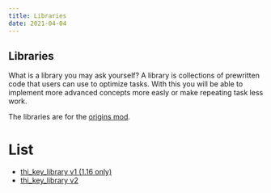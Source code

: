 ```yaml
---
title: Libraries
date: 2021-04-04
---
```


## Libraries

What is a library you may ask yourself? 
A library is collections of prewritten code that users can use to optimize tasks.
With this you will be able to implement more advanced concepts more easly or make repeating task less work.

The libraries are for the [origins mod](https://www.curseforge.com/minecraft/mc-mods/origins).


# List
* [thi_key_library v1 (1.16 only)](libraries/thi_key_lib_v1/doc.md)
* [thi_key_library v2 ](libraries/thi_key_lib_v2/doc.md)

